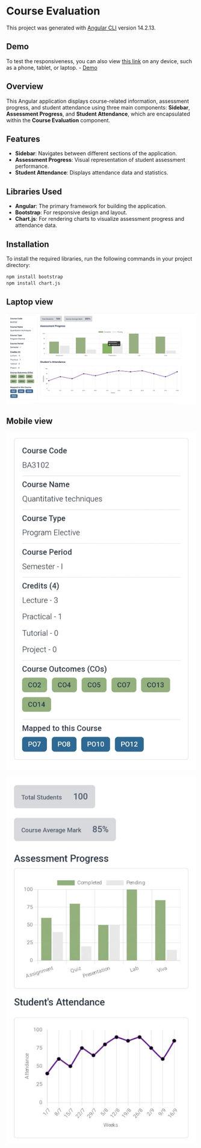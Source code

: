 # Course Evaluation

This project was generated with [Angular CLI](https://github.com/angular/angular-cli) version 14.2.13.

## Demo

To test the responsiveness, you can also view [this link](https://course-evaluation-ui.netlify.app) on any device, such as a phone, tablet, or laptop. - [Demo](https://course-evaluation-ui.netlify.app)

## Overview

This Angular application displays course-related information, assessment progress, and student attendance using three main components: **Sidebar**, **Assessment Progress**, and **Student Attendance**, which are encapsulated within the **Course Evaluation** component.

## Features

- **Sidebar**: Navigates between different sections of the application.
- **Assessment Progress**: Visual representation of student assessment performance.
- **Student Attendance**: Displays attendance data and statistics.

## Libraries Used

- **Angular**: The primary framework for building the application.
- **Bootstrap**: For responsive design and layout.
- **Chart.js**: For rendering charts to visualize assessment progress and attendance data.

## Installation

To install the required libraries, run the following commands in your project directory:

```bash
npm install bootstrap
npm install chart.js
```

## Laptop view
![Laptop view](src/assets/web-view.png)

## Mobile view
![Mobile view 1](src/assets/mobile-1.jpeg)

![Mobile view 2](src/assets/mobile-2.jpeg)
